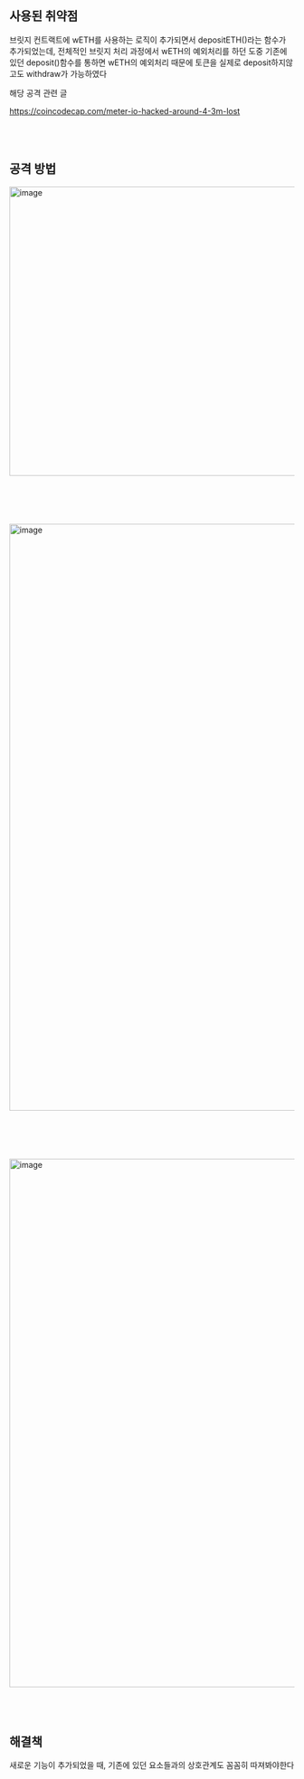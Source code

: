 ## 사용된 취약점
브릿지 컨트랙트에 wETH를 사용하는 로직이 추가되면서 depositETH()라는 함수가 추가되었는데,
전체적인 브릿지 처리 과정에서 wETH의 예외처리를 하던 도중
기존에 있던 deposit()함수를 통하면 wETH의 예외처리 때문에 토큰을 실제로 deposit하지않고도 withdraw가 가능하였다

해당 공격 관련 글

https://coincodecap.com/meter-io-hacked-around-4-3m-lost

<br/><br/>
## 공격 방법
<img width="511" alt="image" src="https://github.com/dik654/Bridge_hacks/assets/33992354/24a9f8f6-9564-430d-9a64-21dcf1dd3cf1">
<br/><br/><br/><br/><br/><br/>
<img width="1037" alt="image" src="https://github.com/dik654/Bridge_hacks/assets/33992354/2db31740-ab4c-4c6e-a93b-c0d937826998">
<br/><br/><br/><br/><br/><br/>
<img width="934" alt="image" src="https://github.com/dik654/Bridge_hacks/assets/33992354/48f83fc5-aa4c-4fcb-93d2-e8fa49afad99">
<br/><br/><br/><br/>

## 해결책
새로운 기능이 추가되었을 때, 기존에 있던 요소들과의 상호관계도 꼼꼼히 따져봐야한다

